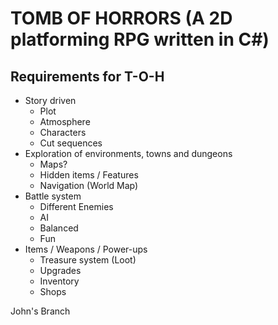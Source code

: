 # TOMB OF HORRORS (A 2D platforming RPG written in C#)


## Requirements for T-O-H
  - Story driven
    - Plot
    - Atmosphere
    - Characters
    - Cut sequences
  - Exploration of environments, towns and dungeons
    - Maps?
    - Hidden items / Features
    - Navigation (World Map)
  - Battle system
    - Different Enemies
    - AI
    - Balanced
    - Fun
  - Items / Weapons / Power-ups
    - Treasure system (Loot)
    - Upgrades
    - Inventory
    - Shops

John's Branch
